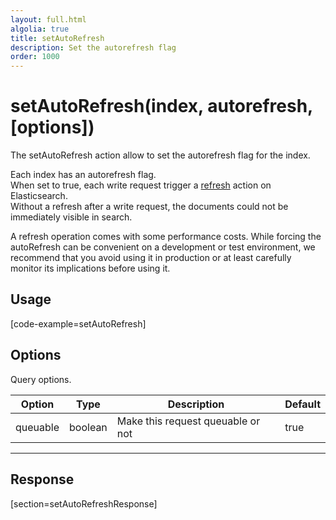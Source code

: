 ```yaml
---
layout: full.html
algolia: true
title: setAutoRefresh
description: Set the autorefresh flag
order: 1000
---
```


# setAutoRefresh(index, autorefresh, [options])


The setAutoRefresh action allow to set the autorefresh flag for the index.

Each index has an autorefresh flag.  
When set to true, each write request trigger a [refresh](https://www.elastic.co/guide/en/elasticsearch/reference/current/docs-refresh.html) action on Elasticsearch.  
Without a refresh after a write request, the documents could not be immediately visible in search.  

<div class="alert">
A refresh operation comes with some performance costs.  
While forcing the autoRefresh can be convenient on a development or test environment,  
we recommend that you avoid using it in production or at least carefully monitor its implications before using it.
</div>

## Usage

[code-example=setAutoRefresh]

## Options

Query options.

| Option | Type | Description | Default
|--------|------|-------------|---------
| queuable | boolean | Make this request queuable or not  | true

---

## Response

[section=setAutoRefreshResponse]
